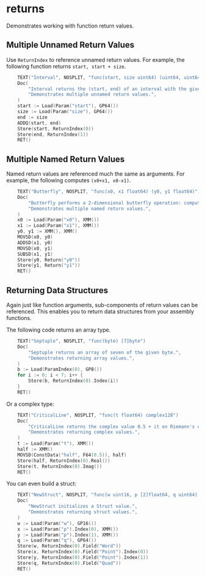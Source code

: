 # returns

Demonstrates working with function return values.

## Multiple Unnamed Return Values

Use `ReturnIndex` to reference unnamed return values. For example, the following function returns `start, start + size`.

[embedmd]:# (asm.go go /.*TEXT.*Interval/ /RET.*/)
```go
	TEXT("Interval", NOSPLIT, "func(start, size uint64) (uint64, uint64)")
	Doc(
		"Interval returns the (start, end) of an interval with the given start and size.",
		"Demonstrates multiple unnamed return values.",
	)
	start := Load(Param("start"), GP64())
	size := Load(Param("size"), GP64())
	end := size
	ADDQ(start, end)
	Store(start, ReturnIndex(0))
	Store(end, ReturnIndex(1))
	RET()
```

## Multiple Named Return Values

Named return values are referenced much the same as arguments. For example, the following computes `(x0+x1, x0-x1)`.

[embedmd]:# (asm.go go /.*TEXT.*Butterfly/ /RET.*/)
```go
	TEXT("Butterfly", NOSPLIT, "func(x0, x1 float64) (y0, y1 float64)")
	Doc(
		"Butterfly performs a 2-dimensional butterfly operation: computes (x0+x1, x0-x1).",
		"Demonstrates multiple named return values.",
	)
	x0 := Load(Param("x0"), XMM())
	x1 := Load(Param("x1"), XMM())
	y0, y1 := XMM(), XMM()
	MOVSD(x0, y0)
	ADDSD(x1, y0)
	MOVSD(x0, y1)
	SUBSD(x1, y1)
	Store(y0, Return("y0"))
	Store(y1, Return("y1"))
	RET()
```

## Returning Data Structures

Again just like function arguments, sub-components of return values can be referenced. This enables you to return data structures from your assembly functions.

The following code returns an array type.

[embedmd]:# (asm.go go /.*TEXT.*Septuple/ /RET.*/)
```go
	TEXT("Septuple", NOSPLIT, "func(byte) [7]byte")
	Doc(
		"Septuple returns an array of seven of the given byte.",
		"Demonstrates returning array values.",
	)
	b := Load(ParamIndex(0), GP8())
	for i := 0; i < 7; i++ {
		Store(b, ReturnIndex(0).Index(i))
	}
	RET()
```

Or a complex type:

[embedmd]:# (asm.go go /.*TEXT.*CriticalLine/ /RET.*/)
```go
	TEXT("CriticalLine", NOSPLIT, "func(t float64) complex128")
	Doc(
		"CriticalLine returns the complex value 0.5 + it on Riemann's critical line.",
		"Demonstrates returning complex values.",
	)
	t := Load(Param("t"), XMM())
	half := XMM()
	MOVSD(ConstData("half", F64(0.5)), half)
	Store(half, ReturnIndex(0).Real())
	Store(t, ReturnIndex(0).Imag())
	RET()
```

You can even build a struct:

[embedmd]:# (asm.go go /.*TEXT.*NewStruct/ /RET.*/)
```go
	TEXT("NewStruct", NOSPLIT, "func(w uint16, p [2]float64, q uint64) Struct")
	Doc(
		"NewStruct initializes a Struct value.",
		"Demonstrates returning struct values.",
	)
	w := Load(Param("w"), GP16())
	x := Load(Param("p").Index(0), XMM())
	y := Load(Param("p").Index(1), XMM())
	q := Load(Param("q"), GP64())
	Store(w, ReturnIndex(0).Field("Word"))
	Store(x, ReturnIndex(0).Field("Point").Index(0))
	Store(y, ReturnIndex(0).Field("Point").Index(1))
	Store(q, ReturnIndex(0).Field("Quad"))
	RET()
```
